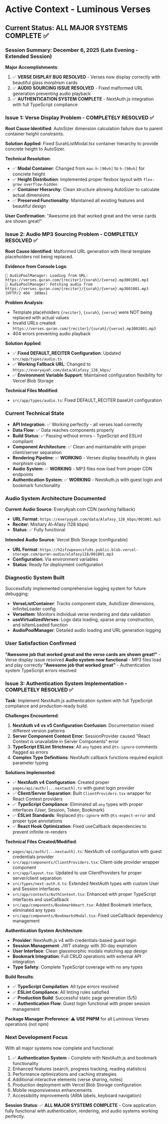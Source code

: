 # Active Context - Luminous Verses

## Current Status: ALL MAJOR SYSTEMS COMPLETE ✅

### Session Summary: December 6, 2025 (Late Evening - Extended Session)

**Major Accomplishments**:
1. ✅ **VERSE DISPLAY BUG RESOLVED** - Verses now display correctly with beautiful glass morphism cards
2. ✅ **AUDIO SOURCING ISSUE RESOLVED** - Fixed malformed URL generation preventing audio playback
3. ✅ **AUTHENTICATION SYSTEM COMPLETE** - NextAuth.js integration with full TypeScript compliance

### Issue 1: Verse Display Problem - COMPLETELY RESOLVED ✅

**Root Cause Identified**: AutoSizer dimension calculation failure due to parent container height constraints.

**Solution Applied**: Fixed SurahListModal.tsx container hierarchy to provide concrete height to AutoSizer.

**Technical Resolution**:
- ✅ **Modal Container**: Changed from `max-h-[90vh]` to `h-[90vh]` for concrete height
- ✅ **Height Distribution**: Implemented proper flexbox layout with `flex-grow overflow-hidden`
- ✅ **Container Hierarchy**: Clean structure allowing AutoSizer to calculate actual dimensions
- ✅ **Preserved Functionality**: Maintained all existing features and beautiful design

**User Confirmation**: "Awesome job that worked great and the verse cards are shown great!"

### Issue 2: Audio MP3 Sourcing Problem - COMPLETELY RESOLVED ✅

**Root Cause Identified**: Malformed URL generation with literal template placeholders not being replaced.

**Evidence from Console Logs**:
```
🎵 AudioPoolManager: Loading from URL: https://verses.quran.com/{reciter}/{surah}/{verse}.mp3001001.mp3
🎵 AudioPoolManager: Fetching audio from https://verses.quran.com/{reciter}/{surah}/{verse}.mp3001001.mp3
[HTTP/2 404  389ms]
```

**Problem Analysis**:
- Template placeholders `{reciter}`, `{surah}`, `{verse}` were NOT being replaced with actual values
- Invalid URLs created: `https://verses.quran.com/{reciter}/{surah}/{verse}.mp3001001.mp3`
- 404 errors preventing audio playback

**Solution Applied**:
- ✅ **Fixed DEFAULT_RECITER Configuration**: Updated `src/app/types/audio.ts`
- ✅ **Working Fallback URL**: Changed to `https://everyayah.com/data/Alafasy_128_kbps/`
- ✅ **Environment Variable Support**: Maintained configuration flexibility for Vercel Blob Storage

**Technical Files Modified**:
- `src/app/types/audio.ts`: Fixed DEFAULT_RECITER baseUrl configuration

### Current Technical State
- **API Integration**: ✅ Working perfectly - all verses load correctly
- **Data Flow**: ✅ Data reaches components properly
- **Build Status**: ✅ Passing without errors - TypeScript and ESLint compliant
- **Component Architecture**: ✅ Clean and maintainable with proper client/server separation
- **Rendering Pipeline**: ✅ **WORKING** - Verses display beautifully in glass morphism cards
- **Audio System**: ✅ **WORKING** - MP3 files now load from proper CDN endpoints
- **Authentication System**: ✅ **WORKING** - NextAuth.js with guest login and bookmark functionality

### Audio System Architecture Documented
**Current Audio Source**: EveryAyah.com CDN (working fallback)
- **URL Format**: `https://everyayah.com/data/Alafasy_128_kbps/001001.mp3`
- **Reciter**: Mishary Al-Afasy (128 kbps)
- **Status**: ✅ Fully functional

**Intended Audio Source**: Vercel Blob Storage (configurable)
- **URL Format**: `https://h2zfzwpeaxcsfu9s.public.blob.vercel-storage.com/quran-audio/alafasy128/001001.mp3`
- **Configuration**: Via environment variables
- **Status**: Ready for deployment configuration

### Diagnostic System Built
Successfully implemented comprehensive logging system for future debugging:
- **VerseListContainer**: Tracks component state, AutoSizer dimensions, InfiniteLoader config
- **VerseItem**: Monitors individual verse rendering and data validation
- **useVirtualizedVerses**: Logs data loading, sparse array construction, and isItemLoaded function
- **AudioPoolManager**: Detailed audio loading and URL generation logging

### User Satisfaction Confirmed
**"Awesome job that worked great and the verse cards are shown great!"** - Verse display issue resolved
**Audio system now functional** - MP3 files load and play correctly
**"Awesome job that worked great"** - Authentication system TypeScript errors resolved

### Issue 3: Authentication System Implementation - COMPLETELY RESOLVED ✅

**Task**: Implement NextAuth.js authentication system with full TypeScript compliance and production-ready build.

**Challenges Encountered**:
1. **NextAuth v4 vs v5 Configuration Confusion**: Documentation mixed different version patterns
2. **Server Component Context Error**: SessionProvider caused "React Context is unavailable in Server Components" error
3. **TypeScript ESLint Strictness**: All `any` types and `@ts-ignore` comments flagged as errors
4. **Complex Type Definitions**: NextAuth callback functions required explicit parameter typing

**Solutions Implemented**:
- ✅ **NextAuth v4 Configuration**: Created proper `pages/api/auth/[...nextauth].ts` with guest login provider
- ✅ **Client/Server Separation**: Built `ClientProviders.tsx` wrapper for React Context providers
- ✅ **TypeScript Compliance**: Eliminated all `any` types with proper interfaces (User, Session, Token, Bookmark)
- ✅ **ESLint Standards**: Replaced `@ts-ignore` with `@ts-expect-error` and proper type annotations
- ✅ **React Hook Optimization**: Fixed useCallback dependencies to prevent infinite re-renders

**Technical Files Created/Modified**:
- `pages/api/auth/[...nextauth].ts`: NextAuth v4 configuration with guest credentials provider
- `src/app/components/ClientProviders.tsx`: Client-side provider wrapper component
- `src/app/layout.tsx`: Updated to use ClientProviders for proper server/client separation
- `src/types/next-auth.d.ts`: Extended NextAuth types with custom User and Session interfaces
- `src/app/contexts/AuthContext.tsx`: Enhanced with proper TypeScript interfaces and useCallback
- `src/app/components/BookmarkHeart.tsx`: Added Bookmark interface, eliminated any types
- `src/app/components/BookmarksModal.tsx`: Fixed useCallback dependency management

**Authentication System Architecture**:
- **Provider**: NextAuth.js v4 with credentials-based guest login
- **Session Management**: JWT strategy with 30-day expiration
- **User Interface**: Clean glassmorphic modals matching app design
- **Bookmark Integration**: Full CRUD operations with external API integration
- **Type Safety**: Complete TypeScript coverage with no any types

**Build Results**:
- ✅ **TypeScript Compilation**: All type errors resolved
- ✅ **ESLint Compliance**: All linting rules satisfied
- ✅ **Production Build**: Successful static page generation (5/5)
- ✅ **Authentication Flow**: Guest login functional with proper session management

**Package Manager Preference**: ⚠️ **USE PNPM** for all Luminous Verses operations (not npm)

### Next Development Focus
With all major systems now complete and functional:
1. ✅ **Authentication System** - Complete with NextAuth.js and bookmark functionality
2. Enhanced features (search, progress tracking, reading statistics)
3. Performance optimizations and caching strategies
4. Additional interactive elements (verse sharing, notes)
5. Production deployment with Vercel Blob Storage configuration
6. Mobile responsiveness enhancements
7. Accessibility improvements (ARIA labels, keyboard navigation)

**Session Status**: ✅ **ALL MAJOR SYSTEMS COMPLETE** - Core application fully functional with authentication, rendering, and audio systems working perfectly.
